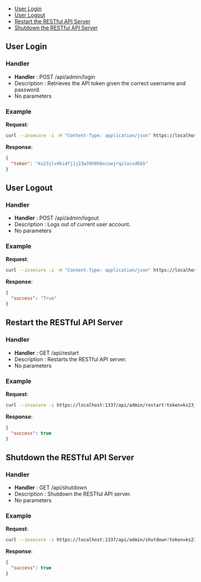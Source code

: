* [User Login](#User-Login)
* [User Logout](#User-Logout)
* [Restart the RESTful API Server](#restart-the-restful-api-server)
* [Shutdown the RESTful API Server](#shutdown-the-restful-api-server)

## User Login

### Handler

* **Handler** : POST /api/admin/login
* Description : Retrieves the API token given the correct username and password.
* No parameters

### Example

**Request**:
```bash
curl --insecure -i -H "Content-Type: application/json" https://localhost:1337/api/admin/login -X POST -d '{"username":"empireadmin", "password":"Password123!"}'
```

**Response**:
```json
{
  "token": "ks23jlvdki4fj1j23w39h0h0xcuwjrqilocxd6b5"
}
```
## User Logout

### Handler

* **Handler** : POST /api/admin/logout
* Description : Logs out of current user account.
* No parameters

### Example

**Request**:
```bash
curl --insecure -i -H "Content-Type: application/json" https://localhost:1337/api/admin/logout-X POST
```

**Response**:
```json
{
  "success": "True"
}
```
## Restart the RESTful API Server

### Handler

* **Handler** : GET /api/restart
* Description : Restarts the RESTful API server.
* No parameters

### Example

**Request**:
```bash
curl --insecure -i https://localhost:1337/api/admin/restart?token=ks23jlvdki4fj1j23w39h0h0xcuwjrqilocxd6b5
```

**Response**:
```json
{
  "success": true
}
```

## Shutdown the RESTful API Server

### Handler

* **Handler** : GET /api/shutdown
* Description : Shutdown the RESTful API server.
* No parameters

### Example

**Request**:
```bash
curl --insecure -i https://localhost:1337/api/admin/shutdown?token=ks23jlvdki4fj1j23w39h0h0xcuwjrqilocxd6b5
```

**Response**:
```json
{
  "success": true
}
```